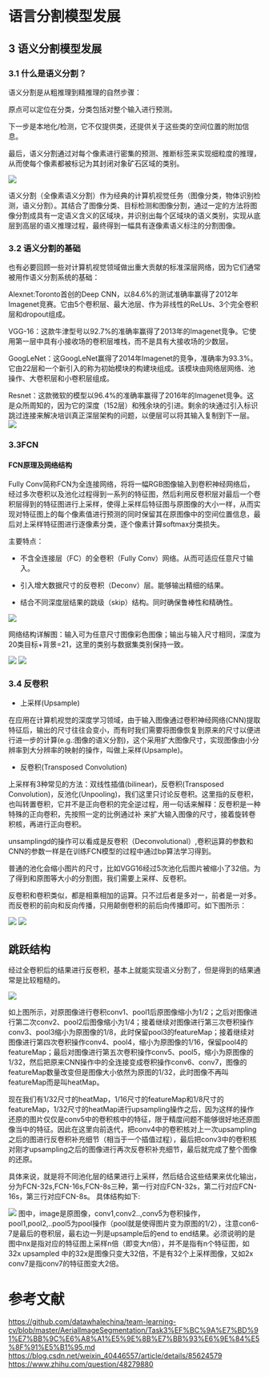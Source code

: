 # 语言分割模型发展

## 3 语义分割模型发展

### 3.1 什么是语义分割？

语义分割是从粗推理到精推理的自然步骤：

原点可以定位在分类，分类包括对整个输入进行预测。

下一步是本地化/检测，它不仅提供类，还提供关于这些类的空间位置的附加信息。

最后，语义分割通过对每个像素进行密集的预测、推断标签来实现细粒度的推理，从而使每个像素都被标记为其封闭对象矿石区域的类别。

![](https://img-blog.csdnimg.cn/20190102165307605.png?x-oss-process=image/watermark,type_ZmFuZ3poZW5naGVpdGk,shadow_10,text_aHR0cHM6Ly9ibG9nLmNzZG4ubmV0L3dlaXhpbl80MDQ0NjU1Nw==,size_16,color_FFFFFF,t_70)

语义分割（全像素语义分割）作为经典的计算机视觉任务（图像分类，物体识别检测，语义分割）。其结合了图像分类、目标检测和图像分割，通过一定的方法将图像分割成具有一定语义含义的区域块，并识别出每个区域块的语义类别，实现从底层到高层的语义推理过程，最终得到一幅具有逐像素语义标注的分割图像。
### 3.2 语义分割的基础

也有必要回顾一些对计算机视觉领域做出重大贡献的标准深层网络，因为它们通常被用作语义分割系统的基础：

Alexnet:Toronto首创的Deep CNN，以84.6%的测试准确率赢得了2012年Imagenet竞赛。它由5个卷积层、最大池层、作为非线性的ReLUs、3个完全卷积层和dropout组成。

VGG-16：这款牛津型号以92.7%的准确率赢得了2013年的Imagenet竞争。它使用第一层中具有小接收场的卷积层堆栈，而不是具有大接收场的少数层。

GoogLeNet：这GoogLeNet赢得了2014年Imagenet的竞争，准确率为93.3%。它由22层和一个新引入的称为初始模块的构建块组成。该模块由网络层网络、池操作、大卷积层和小卷积层组成。

Resnet：这款微软的模型以96.4%的准确率赢得了2016年的Imagenet竞争。这是众所周知的，因为它的深度（152层）和残余块的引进。剩余的块通过引入标识跳过连接来解决培训真正深层架构的问题，以便层可以将其输入复制到下一层。
![](https://img-blog.csdnimg.cn/20190102170326280.png?x-oss-process=image/watermark,type_ZmFuZ3poZW5naGVpdGk,shadow_10,text_aHR0cHM6Ly9ibG9nLmNzZG4ubmV0L3dlaXhpbl80MDQ0NjU1Nw==,size_16,color_FFFFFF,t_70)

### 3.3FCN
#### FCN原理及网络结构 

Fully Conv简称FCN为全连接网络，将将一幅RGB图像输入到卷积神经网络后，经过多次卷积以及池化过程得到一系列的特征图，然后利用反卷积层对最后一个卷积层得到的特征图进行上采样，使得上采样后特征图与原图像的大小一样，从而实现对特征图上的每个像素值进行预测的同时保留其在原图像中的空间位置信息，最后对上采样特征图进行逐像素分类，逐个像素计算softmax分类损失。

主要特点：

* 不含全连接层（FC）的全卷积（Fully Conv）网络。从而可适应任意尺寸输入。

* 引入增大数据尺寸的反卷积（Deconv）层。能够输出精细的结果。

* 结合不同深度层结果的跳级（skip）结构。同时确保鲁棒性和精确性。

![](https://github.com/datawhalechina/team-learning-cv/raw/master/AerialImageSegmentation/img/fcn.jpg)

网络结构详解图：输入可为任意尺寸图像彩色图像；输出与输入尺寸相同，深度为20类目标+背景=21，这里的类别与数据集类别保持一致。

![](https://github.com/datawhalechina/team-learning-cv/raw/master/AerialImageSegmentation/img/Task3%EF%BC%9A%E7%BD%91%E7%BB%9C%E6%A8%A1%E5%9E%8B%E7%BB%93%E6%9E%84%E5%8F%91%E5%B1%95/fcn%E7%BD%91%E7%BB%9C%E7%BB%93%E6%9E%84%E8%AF%A6%E8%A7%A3%E5%9B%BE.png)
![](https://github.com/datawhalechina/team-learning-cv/raw/master/AerialImageSegmentation/img/Task3%EF%BC%9A%E7%BD%91%E7%BB%9C%E6%A8%A1%E5%9E%8B%E7%BB%93%E6%9E%84%E5%8F%91%E5%B1%95/fcn%E8%8E%B7%E5%BE%97%E5%9B%BE%E5%83%8F%E8%AF%AD%E4%B9%89%E5%9B%BE.png)

### 3.4 反卷积

* 上采样(Upsample)

在应用在计算机视觉的深度学习领域，由于输入图像通过卷积神经网络(CNN)提取特征后，输出的尺寸往往会变小，而有时我们需要将图像恢复到原来的尺寸以便进行进一步的计算(e.g.:图像的语义分割)，这个采用扩大图像尺寸，实现图像由小分辨率到大分辨率的映射的操作，叫做上采样(Upsample)。

* 反卷积(Transposed Convolution)

上采样有3种常见的方法：双线性插值(bilinear)，反卷积(Transposed Convolution)，反池化(Unpooling)，我们这里只讨论反卷积。这里指的反卷积，也叫转置卷积，它并不是正向卷积的完全逆过程，用一句话来解释：反卷积是一种特殊的正向卷积，先按照一定的比例通过补  来扩大输入图像的尺寸，接着旋转卷积核，再进行正向卷积。

unsamplingd的操作可以看成是反卷积（Deconvolutional）,卷积运算的参数和CNN的参数一样是在训练FCN模型的过程中通过bp算法学习得到。

普通的池化会缩小图片的尺寸，比如VGG16经过5次池化后图片被缩小了32倍。为了得到和原图等大小的分割图，我们需要上采样、反卷积。

反卷积和卷积类似，都是相乘相加的运算。只不过后者是多对一，前者是一对多。而反卷积的前向和反向传播，只用颠倒卷积的前后向传播即可。如下图所示：

![](https://github.com/datawhalechina/team-learning-cv/raw/master/AerialImageSegmentation/img/Task3%EF%BC%9A%E7%BD%91%E7%BB%9C%E6%A8%A1%E5%9E%8B%E7%BB%93%E6%9E%84%E5%8F%91%E5%B1%95/%E5%9B%BE%E5%83%8F%E5%8D%B7%E7%A7%AF.gif)  ![](https://github.com/datawhalechina/team-learning-cv/raw/master/AerialImageSegmentation/img/Task3%EF%BC%9A%E7%BD%91%E7%BB%9C%E6%A8%A1%E5%9E%8B%E7%BB%93%E6%9E%84%E5%8F%91%E5%B1%95/%E5%9B%BE%E5%83%8F%E5%8F%8D%E5%8D%B7%E7%A7%AF.gif)

## 跳跃结构

经过全卷积后的结果进行反卷积，基本上就能实现语义分割了，但是得到的结果通常是比较粗糙的。

![](https://github.com/datawhalechina/team-learning-cv/raw/master/AerialImageSegmentation/img/Task3%EF%BC%9A%E7%BD%91%E7%BB%9C%E6%A8%A1%E5%9E%8B%E7%BB%93%E6%9E%84%E5%8F%91%E5%B1%95/spectrum_of_deep_features.png)

如上图所示，对原图像进行卷积conv1、pool1后原图像缩小为1/2；之后对图像进行第二次conv2、pool2后图像缩小为1/4；接着继续对图像进行第三次卷积操作conv3、pool3缩小为原图像的1/8，此时保留pool3的featureMap；接着继续对图像进行第四次卷积操作conv4、pool4，缩小为原图像的1/16，保留pool4的featureMap；最后对图像进行第五次卷积操作conv5、pool5，缩小为原图像的1/32，然后把原来CNN操作中的全连接变成卷积操作conv6、conv7，图像的featureMap数量改变但是图像大小依然为原图的1/32，此时图像不再叫featureMap而是叫heatMap。

现在我们有1/32尺寸的heatMap，1/16尺寸的featureMap和1/8尺寸的featureMap，1/32尺寸的heatMap进行upsampling操作之后，因为这样的操作还原的图片仅仅是conv5中的卷积核中的特征，限于精度问题不能够很好地还原图像当中的特征。因此在这里向前迭代，把conv4中的卷积核对上一次upsampling之后的图进行反卷积补充细节（相当于一个插值过程），最后把conv3中的卷积核对刚才upsampling之后的图像进行再次反卷积补充细节，最后就完成了整个图像的还原。

具体来说，就是将不同池化层的结果进行上采样，然后结合这些结果来优化输出，分为FCN-32s,FCN-16s,FCN-8s三种，第一行对应FCN-32s，第二行对应FCN-16s，第三行对应FCN-8s。 具体结构如下:

![](https://github.com/datawhalechina/team-learning-cv/raw/master/AerialImageSegmentation/img/Task3%EF%BC%9A%E7%BD%91%E7%BB%9C%E6%A8%A1%E5%9E%8B%E7%BB%93%E6%9E%84%E5%8F%91%E5%B1%95/fcn.PNG)
图中，image是原图像，conv1,conv2..,conv5为卷积操作，pool1,pool2,..pool5为pool操作（pool就是使得图片变为原图的1/2），注意con6-7是最后的卷积层，最右边一列是upsample后的end to end结果。必须说明的是图中nx是指对应的特征图上采样n倍（即变大n倍），并不是指有n个特征图，如32x upsampled 中的32x是图像只变大32倍，不是有32个上采样图像，又如2x conv7是指conv7的特征图变大2倍。




# 参考文献
https://github.com/datawhalechina/team-learning-cv/blob/master/AerialImageSegmentation/Task3%EF%BC%9A%E7%BD%91%E7%BB%9C%E6%A8%A1%E5%9E%8B%E7%BB%93%E6%9E%84%E5%8F%91%E5%B1%95.md
https://blog.csdn.net/weixin_40446557/article/details/85624579
https://www.zhihu.com/question/48279880
